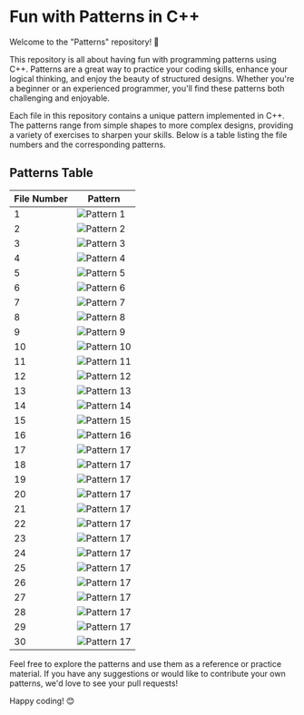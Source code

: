 # Fun with Patterns in C++

Welcome to the "Patterns" repository! 🎉

This repository is all about having fun with programming patterns using C++. Patterns are a great way to practice your coding skills, enhance your logical thinking, and enjoy the beauty of structured designs. Whether you're a beginner or an experienced programmer, you'll find these patterns both challenging and enjoyable.

Each file in this repository contains a unique pattern implemented in C++. The patterns range from simple shapes to more complex designs, providing a variety of exercises to sharpen your skills. Below is a table listing the file numbers and the corresponding patterns.

## Patterns Table

| File Number | Pattern           |
|-------------|-------------------|
|      1      | ![Pattern 1](https://github.com/Layan-Abumousa/Patterns/blob/main/Pic/1.png) |   
|      2      | ![Pattern 2](https://github.com/Layan-Abumousa/Patterns/blob/main/Pic/Frame%202.png) |   
|      3      | ![Pattern 3](https://github.com/Layan-Abumousa/Patterns/blob/main/Pic/Frame%203.png) |   
|      4      | ![Pattern 4](https://github.com/Layan-Abumousa/Patterns/blob/main/Pic/Frame%204.png) |   
|      5      | ![Pattern 5](https://github.com/Layan-Abumousa/Patterns/blob/main/Pic/Frame%205.png) |   
|      6      | ![Pattern 6](https://github.com/Layan-Abumousa/Patterns/blob/main/Pic/Frame%206.png) |   
|      7      | ![Pattern 7](https://github.com/Layan-Abumousa/Patterns/blob/main/Pic/Frame%207.png) |   
|      8      | ![Pattern 8](https://github.com/Layan-Abumousa/Patterns/blob/main/Pic/Frame%208.png) |   
|      9      | ![Pattern 9](https://github.com/Layan-Abumousa/Patterns/blob/main/Pic/Frame%209.png) |   
|      10     | ![Pattern 10](https://github.com/Layan-Abumousa/Patterns/blob/main/Pic/Frame%2010.png) |   
|      11      | ![Pattern 11]( https://github.com/Layan-Abumousa/Patterns/blob/main/Pic/Frame%2011.png) |   
|      12      | ![Pattern 12](https://github.com/Layan-Abumousa/Patterns/blob/main/Pic/Frame%2012.png) |   
|      13      | ![Pattern 13](https://github.com/Layan-Abumousa/Patterns/blob/main/Pic/Frame%2013.png) |   
|      14      | ![Pattern 14](https://github.com/Layan-Abumousa/Patterns/blob/main/Pic/Frame%2014.png) |   
|      15      | ![Pattern 15](https://github.com/Layan-Abumousa/Patterns/blob/main/Pic/Frame%2015.png) |   
|      16      | ![Pattern 16](https://github.com/Layan-Abumousa/Patterns/blob/main/Pic/Frame%2016.png) |   
|      17      | ![Pattern 17](https://github.com/Layan-Abumousa/Patterns/blob/main/Pic/Frame%2017.png) |   
|      18      | ![Pattern 17](https://github.com/Layan-Abumousa/Patterns/blob/main/Pic/Frame%2018.png) |   
|      19      | ![Pattern 17](https://github.com/Layan-Abumousa/Patterns/blob/main/Pic/Frame%2019.png) |   
|      20      | ![Pattern 17](https://github.com/Layan-Abumousa/Patterns/blob/main/Pic/Frame%2020.png) |   
|      21      | ![Pattern 17](https://github.com/Layan-Abumousa/Patterns/blob/main/Pic/Frame%2021.png) |   
|      22      | ![Pattern 17](https://github.com/Layan-Abumousa/Patterns/blob/main/Pic/Frame%2022.png) |   
|      23      | ![Pattern 17](https://github.com/Layan-Abumousa/Patterns/blob/main/Pic/Frame%2023.png) |   
|      24      | ![Pattern 17](https://github.com/Layan-Abumousa/Patterns/blob/main/Pic/Frame%2024.png) |   
|      25      | ![Pattern 17](https://github.com/Layan-Abumousa/Patterns/blob/main/Pic/Frame%2025.png) |   
|      26      | ![Pattern 17](https://github.com/Layan-Abumousa/Patterns/blob/main/Pic/Frame%2026.png) |   
|      27      | ![Pattern 17](https://github.com/Layan-Abumousa/Patterns/blob/main/Pic/Frame%2027.png) |   
|      28      | ![Pattern 17](https://github.com/Layan-Abumousa/Patterns/blob/main/Pic/Frame%2028.png) |   
|      29      | ![Pattern 17](https://github.com/Layan-Abumousa/Patterns/blob/main/Pic/Frame%2029.png) |   
|      30      | ![Pattern 17](https://github.com/Layan-Abumousa/Patterns/blob/main/Pic/Frame%2030.png) |   



Feel free to explore the patterns and use them as a reference or practice material. If you have any suggestions or would like to contribute your own patterns, we'd love to see your pull requests!

Happy coding! 😊

